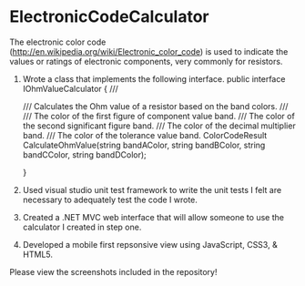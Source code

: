 # ElectronicCodeCalculator
The electronic color code (http://en.wikipedia.org/wiki/Electronic_color_code) is used to indicate the values or ratings of electronic components, very commonly for resistors. 

1. Wrote a class that implements the following interface. 
      public interface IOhmValueCalculator
      {
         /// <summary>
         /// Calculates the Ohm value of a resistor based on the band colors.
         /// </summary>
         /// <param name="bandAColor">The color of the first figure of component value band.</param>
         /// <param name="bandBColor">The color of the second significant figure band.</param>
         /// <param name="bandCColor">The color of the decimal multiplier band.</param>
         /// <param name="bandDColor">The color of the tolerance value band.</param>
         ColorCodeResult CalculateOhmValue(string bandAColor, string bandBColor, string bandCColor, string bandDColor);

      }

2. Used visual studio unit test framework to write the unit tests I felt are necessary to adequately test the code I wrote.

3. Created a .NET MVC web interface that will allow someone to use the calculator I created in step one.

4. Developed a mobile first repsonsive view using JavaScript, CSS3, & HTML5.

Please view the screenshots included in the repository!
